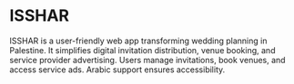 # ISSHAR
ISSHAR is a user-friendly web app transforming wedding planning in Palestine. It simplifies digital invitation distribution, venue booking, and service provider advertising. Users manage invitations, book venues, and access service ads. Arabic support ensures accessibility.
